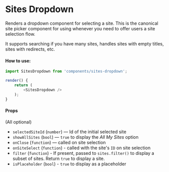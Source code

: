 # Sites Dropdown

Renders a dropdown component for selecting a site. This is the canonical site picker component for using whenever you need to offer users a site selection flow.

It supports searching if you have many sites, handles sites with empty titles, sites with redirects, etc.

#### How to use:

```js
import SitesDropdown from 'components/sites-dropdown';

render() {
	return (
		<SitesDropdown />
	);
}
```

#### Props

(All optional)

- `selectedSiteId` (`number`) — Id of the initial selected site
- `showAllSites` (`bool`) — `true` to display the _All My Sites_ option
- `onClose` (`function`) — called on site selection
- `onSiteSelect` (`function`) - called with the site's `ID` on site selection
- `filter` (`function`) - If present, passed to `sites.filter()` to display a subset of sites. Return `true` to display a site.
- `isPlaceholder` (`bool`) - `true` to display as a placeholder
